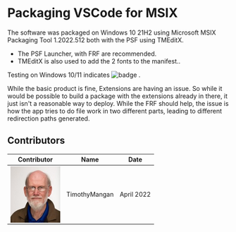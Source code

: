 # Packaging VSCode for MSIX

The software was packaged on Windows 10 21H2 using Microsoft MSIX Packaging Tool 1.2022.512 both with the PSF using TMEditX.
* The PSF Launcher, with FRF are recommended.
* TMEditX is also used to add the 2 fonts to the manifest..


Testing on Windows 10/11 indicates ![badge](https://img.shields.io/badge/-Major%20Issues-critical?style=for-the-badge) .  

While the basic product is fine, Extensions are having an issue. So while it would be possible to build a package with the extensions already in there, it just isn't a reasonable way to deploy.  While the FRF should help, the issue is how the app tries to do file work in two different parts, leading to different redirection paths generated.

## Contributors

| Contributor | Name | Date |
|----|----|----|
| [<img src="/media/Contributors/TimMangan.jpg" align="left" Height="128" />](/media/Contributors/TimMangan.jpg) | TimothyMangan | April 2022 |


